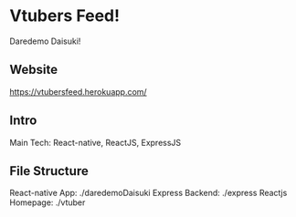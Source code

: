 # Vtubers Feed!
Daredemo Daisuki!

## Website
https://vtubersfeed.herokuapp.com/

## Intro
Main Tech: React-native, ReactJS, ExpressJS

## File Structure
React-native App:
./daredemoDaisuki 
Express Backend:
./express
Reactjs Homepage:
./vtuber

